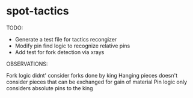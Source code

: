 # spot-tactics

TODO:
- Generate a test file for tactics recongizer
- Modify pin find logic to recognize relative pins
- Add test for fork detection via xrays


OBSERVATIONS:

Fork logic didnt' consider forks done by king
Hanging pieces doesn't consider pieces that can be exchanged for gain of material
Pin logic only considers absolute pins to the king
